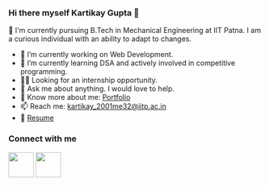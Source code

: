 ### Hi there myself Kartikay Gupta 👋

🏫 I'm currently pursuing B.Tech in Mechanical Engineering at IIT Patna. I am a curious individual with an ability to adapt to changes.

- 🔭 I’m currently working on Web Development.
- 🌱 I’m currently learning DSA and actively involved in competitive programming. 
- 🧑‍💼 Looking for an internship opportunity.
- 💬 Ask me about anything. I would love to help.
- 📖 Know more about me: [Portfolio](https://brave-knuth-2579b9.netlify.app/)
- 📫 Reach me: kartikay_2001me32@iitp.ac.in
- 📑 [Resume](https://drive.google.com/file/d/1DIZf9ePO0BGsF7ZH5QSSq8H47J-Yo2hK/view?usp=sharing)

### Connect with me
<a href="https://www.linkedin.com/in/kartikay-gupta/"><img src="https://icons-for-free.com/iconfiles/png/512/black+line+linkedin+social+icon-1320191608689709544.png" style="height:50px; width:auto;"/></a>
<a href="https://www.linkedin.com/in/kartikay-gupta/"><img src="https://icons-for-free.com/iconfiles/png/512/black+line+linkedin+social+icon-1320191608689709544.png" style="height:50px; width:auto;"/></a>
